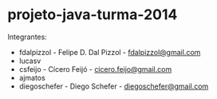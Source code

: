# projeto-java-turma-2014
Integrantes:

* fdalpizzol - Felipe D. Dal Pizzol - fdalpizzol@gmail.com
* lucasv
* csfeijo - Cícero Feijó - cicero.feijo@gmail.com
* ajmatos
* diegoschefer - Diego Schefer - diegoschefer@gmail.com